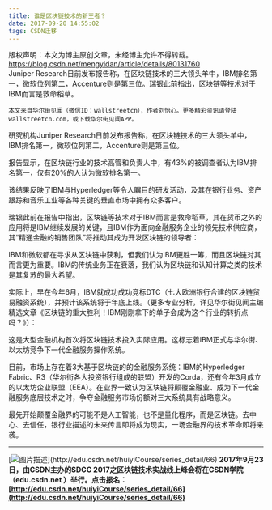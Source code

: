 ```yaml
---
title: 谁是区块链技术的新王者？
date: 2017-09-20 14:55:02
tags: CSDN迁移
---
```

 版权声明：本文为博主原创文章，未经博主允许不得转载。 https://blog.csdn.net/mengyidan/article/details/80131760   
  Juniper Research日前发布报告称，在区块链技术的三大领头羊中，IBM排名第一，微软位列第二，Accenture则是第三位。瑞银此前指出，区块链等技术对于IBM而言是救命稻草。

`本文来自华尔街见闻（微信ID：wallstreetcn），作者刘怡心。更多精彩资讯请登陆wallstreetcn.com，或下载华尔街见闻APP。` 

研究机构Juniper Research日前发布报告称，在区块链技术的三大领头羊中，IBM排名第一，微软位列第二，Accenture则是第三位。

报告显示，在区块链行业的技术高管和负责人中，有43%的被调查者认为IBM排名第一，仅有20%的人认为微软排名第一。

该结果反映了IBM与Hyperledger等令人瞩目的研发活动，及其在银行业务、资产跟踪和音乐工业等各种关键的垂直市场中拥有众多客户。

瑞银此前在报告中指出，区块链等技术对于IBM而言是救命稻草，其在货币之外的应用将是IBM继续发展的关键，且IBM作为面向金融服务企业的领先技术供应商，其“精通金融的销售团队”将推动其成为开发区块链的领导者：

IBM和微软都在寻求从区块链中获利，但我们认为IBM更胜一筹，而且区块链对其而言更为重要。IBM的传统业务正在衰落，我们认为区块链和认知计算之类的技术是其复苏的最大希望。

实际上，早在今年6月，IBM就成功成功竞标DTC（七大欧洲银行合建的区块链贸易融资系统），并预计该系统将于年底上线。（更多专业分析，详见华尔街见闻主编精选文章《区块链的重大胜利！IBM刚刚拿下的单子会成为这个行业的转折点吗？》）：

这是大型金融机构首次将区块链技术投入实际应用。这标志着IBM正式与华尔街、以太坊竞争下一代金融服务操作系统。

目前，市场上存在着3大基于区块链的的金融服务系统：IBM的Hyperledger Fabric、R3（华尔街各大投资银行组成的联盟）开发的Corda，还有今年3月成立的以太坊企业联盟（EEA）。在业界一致认为区块链将颠覆金融业、成为下一代金融服务底层技术之时，争夺金融服务市场份额对三大系统具有战略意义。

最先开始颠覆金融界的可能不是人工智能，也不是量化程序，而是区块链。去中心、去信任，银行业描述的未来传言即将成为现实，一场金融界的技术革命即将来袭。


--------
[![图片描述](https://img-blog.csdn.net/20170920150059783?)](http://edu.csdn.net/huiyiCourse/series_detail/66)   
**2017年9月23日，由CSDN主办的SDCC 2017之区块链技术实战线上峰会将在CSDN学院（edu.csdn.net ）举行。点击报名：[http://edu.csdn.net/huiyiCourse/series_detail/66](http://edu.csdn.net/huiyiCourse/series_detail/66)**

   
  